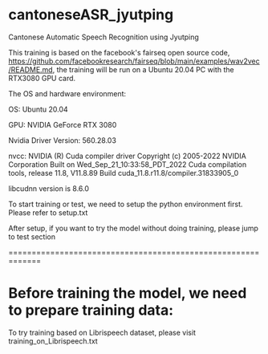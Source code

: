 # cantoneseASR_jyutping
Cantonese Automatic Speech Recognition using Jyutping

This training is based on the facebook's fairseq open source code, https://github.com/facebookresearch/fairseq/blob/main/examples/wav2vec/README.md, the training will be run on a Ubuntu 20.04 PC with the RTX3080 GPU card. 

The OS and hardware environment:

OS: Ubuntu 20.04

GPU: NVIDIA GeForce RTX 3080

Nvidia Driver Version: 560.28.03

nvcc: NVIDIA (R) Cuda compiler driver
Copyright (c) 2005-2022 NVIDIA Corporation
Built on Wed_Sep_21_10:33:58_PDT_2022
Cuda compilation tools, release 11.8, V11.8.89
Build cuda_11.8.r11.8/compiler.31833905_0

libcudnn version is 8.6.0

To start training or test, we need to setup the python environment first. Please refer to setup.txt

After setup, if you want to try the model without doing training, please jump to test section

=============================================================

Before training the model, we need to prepare training data:
=============================================================

To try training based on Librispeech dataset, please visit training_on_Librispeech.txt


